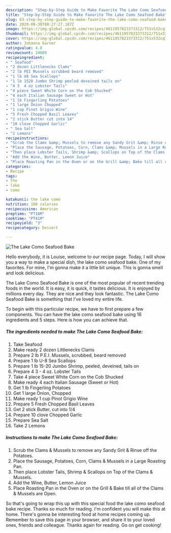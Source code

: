```yaml
---
description: "Step-by-Step Guide to Make Favorite The Lake Como Seafood Bake"
title: "Step-by-Step Guide to Make Favorite The Lake Como Seafood Bake"
slug: 63-step-by-step-guide-to-make-favorite-the-lake-como-seafood-bake
date: 2020-08-30T08:27:27.187Z
image: https://img-global.cpcdn.com/recipes/4611957823373312/751x532cq70/the-lake-como-seafood-bake-recipe-main-photo.jpg
thumbnail: https://img-global.cpcdn.com/recipes/4611957823373312/751x532cq70/the-lake-como-seafood-bake-recipe-main-photo.jpg
cover: https://img-global.cpcdn.com/recipes/4611957823373312/751x532cq70/the-lake-como-seafood-bake-recipe-main-photo.jpg
author: Johanna Garner
ratingvalue: 4.8
reviewcount: 34089
recipeingredient:
- " Seafood"
- "2 dozen Littlenecks Clams"
- "2 lb PEI Mussels scrubbed beard removed"
- "1 lb U8 Sea Scallops"
- "1 lb 1520 Jumbo Shrimp peeled deveined tails on"
- "4 3  4 oz Lobster Tails"
- "4 piece Sweet White Corn on the Cob Shucked"
- "4 each Italian Sausage Sweet or Hot"
- "1 lb Fingerling Potatoes"
- "1 large Onion Chopped"
- "1 cup Pinot Grigio Wine"
- "5 Fresh Chopped Basil Leaves"
- "2 stick Butter cut into 14"
- "10 clove Chopped Garlic"
- " Sea Salt"
- "2 Lemons"
recipeinstructions:
- "Scrub the Clams &amp; Mussels to remove any Sandy Grit &amp; Rinse off the Potatoes."
- "Place the Sausage, Potatoes, Corn, Clams &amp; Mussels in a Large Roasting Pan."
- "Then place Lobster Tails, Shrimp &amp; Scallops on Top of the Clams &amp; Mussels."
- "Add the Wine, Butter, Lemon Juice"
- "Place Roasting Pan in the Oven or on the Grill &amp; Bake till all of the Clams &amp; Mussels are Open."
categories:
- Recipe
tags:
- the
- lake
- como

katakunci: the lake como 
nutrition: 160 calories
recipecuisine: American
preptime: "PT16M"
cooktime: "PT41M"
recipeyield: "3"
recipecategory: Dessert

---
```



![The Lake Como Seafood Bake](https://img-global.cpcdn.com/recipes/4611957823373312/751x532cq70/the-lake-como-seafood-bake-recipe-main-photo.jpg)

Hello everybody, it is Louise, welcome to our recipe page. Today, I will show you a way to make a special dish, the lake como seafood bake. One of my favorites. For mine, I'm gonna make it a little bit unique. This is gonna smell and look delicious.



The Lake Como Seafood Bake is one of the most popular of recent trending foods in the world. It is easy, it is quick, it tastes delicious. It is enjoyed by millions every day. They are nice and they look fantastic. The Lake Como Seafood Bake is something that I've loved my entire life.


To begin with this particular recipe, we have to first prepare a few components. You can have the lake como seafood bake using 16 ingredients and 5 steps. Here is how you can achieve that.

<!--inarticleads1-->

##### The ingredients needed to make The Lake Como Seafood Bake:

1. Take  Seafood
1. Make ready 2 dozen Littlenecks Clams
1. Prepare 2 lb P.E.I. Mussels, scrubbed, beard removed
1. Prepare 1 lb U-8 Sea Scallops
1. Prepare 1 lb 15-20 Jumbo Shrimp, peeled, deveined, tails on
1. Prepare 4 3 - 4 oz. Lobster Tails
1. Take 4 piece Sweet White Corn on the Cob Shucked
1. Make ready 4 each Italian Sausage (Sweet or Hot)
1. Get 1 lb Fingerling Potatoes
1. Get 1 large Onion, Chopped
1. Make ready 1 cup Pinot Grigio Wine
1. Prepare 5 Fresh Chopped Basil Leaves
1. Get 2 stick Butter, cut into 1/4
1. Prepare 10 clove Chopped Garlic
1. Prepare  Sea Salt
1. Take 2 Lemons




<!--inarticleads2-->

##### Instructions to make The Lake Como Seafood Bake:

1. Scrub the Clams &amp; Mussels to remove any Sandy Grit &amp; Rinse off the Potatoes.
1. Place the Sausage, Potatoes, Corn, Clams &amp; Mussels in a Large Roasting Pan.
1. Then place Lobster Tails, Shrimp &amp; Scallops on Top of the Clams &amp; Mussels.
1. Add the Wine, Butter, Lemon Juice
1. Place Roasting Pan in the Oven or on the Grill &amp; Bake till all of the Clams &amp; Mussels are Open.




So that's going to wrap this up with this special food the lake como seafood bake recipe. Thanks so much for reading. I'm confident you will make this at home. There's gonna be interesting food at home recipes coming up. Remember to save this page in your browser, and share it to your loved ones, friends and colleague. Thanks again for reading. Go on get cooking!
